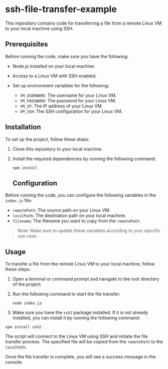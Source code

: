 # ssh-file-transfer-example

This repository contains code for transferring a file from a remote Linux VM to your local machine using SSH.

## Prerequisites

Before running the code, make sure you have the following:

- Node.js installed on your local machine.
- Access to a Linux VM with SSH enabled.
- Set up environment variables for the following:

  - `VM_USERNAME`: The username for your Linux VM.
  - `VM_PASSWORD`: The password for your Linux VM.
  - `VM_IP`: The IP address of your Linux VM.
  - `VM_SSH`: The SSH configuration for your Linux VM.

## Installation

To set up the project, follow these steps:

1. Clone this repository to your local machine.

2. Install the required dependencies by running the following command:

   ```shell
   npm install
   ```
   
   ## Configuration

Before running the code, you can configure the following variables in the `index.js` file:

- `remotePath`: The source path on your Linux VM.
- `localPath`: The destination path on your local machine.
- `filename`: The filename you want to copy from the `remotePath`.

> Note: Make sure to update these variables according to your specific use case.

## Usage

To transfer a file from the remote Linux VM to your local machine, follow these steps:

1. Open a terminal or command prompt and navigate to the root directory of the project.

2. Run the following command to start the file transfer:

   ```shell
   node index.js
   ```
3. Make sure you have the `ssh2` package installed. If it is not already installed, you can install it by running the following command:

```shell
npm install ssh2
```

   The script will connect to the Linux VM using SSH and initiate the file transfer process. The specified file will be copied from the `remotePath` to the `localPath`.

Once the file transfer is complete, you will see a success message in the console.
